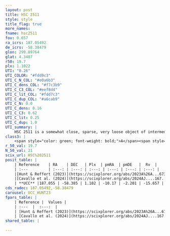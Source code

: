 ```yaml
---
layout: post
title: HSC 2511
style: style
title_flag: true
more_names: 
fname: hsc2511
fov: 0.657
ra_icrs: 187.05492
de_icrs: -58.38479
glon: 299.89764
glat: 4.3407
r50: 19.7
plx: 1.1022
UTI: "0.26"
UTI_COLOR: "#fdd9c3"
UTI_C_N_COL: "#e0a6b3"
UTI_C_dens_COL: "#f7c3b9"
UTI_C_C3_COL: "#eef8d4"
UTI_C_lit_COL: "#fdd7c3"
UTI_C_dup_COL: "#a6cab9"
UTI_C_N: 0.0
UTI_C_dens: 0.16
UTI_C_C3: 0.62
UTI_C_lit: 0.25
UTI_C_dup: 1.0
UTI_summary: |
    HSC 2511 is a somewhat close, sparse, very loose object of intermediate C3 quality. It was recently reported in the literature.<br><br><span style="color: #99180f; font-weight: bold;">Warning: </span>contains less than 25 stars with <i>P>0.5</i> estimated.
class3: |
    <span style="color: green; font-weight: bold;">A</span><span style="color: red; font-weight: bold;">C</span>
r_50_val: 19.7
N_50_val: 21
scix_url: HSC%202511
posit_table: |
    | Reference    | RA    | DEC   | Plx  | pmRA  | pmDE   |  Rv  |
    | :---         | :---: | :---: | :---: | :---: | :---: | :---: |
    |[Hunt & Reffert (2023)](https://scixplorer.org/abs/2023A%26A...673A.114H) | 186.827 | -58.34 | 1.105 | -10.233 | -2.229 | -11.078 |
    |[Cavallo et al. (2024)](https://scixplorer.org/abs/2024AJ....167...12C) | 186.942 | -58.569 | 1.108 | -- | -- | -- |
    | **UCC** |187.055 | -58.385 | 1.102 | -10.17 | -2.201 | -15.657 | 
cds_radec: 187.05492,-58.38479
carousel: UCC_HUNT23
fpars_table: |
    | Reference |  Values |
    | :---  |  :---:  |
    | [Hunt & Reffert (2023)](https://scixplorer.org/abs/2023A%26A...673A.114H) | `AV50=0.203, diffAV50=0.597, MOD50=9.701, logAge50=8.608` |
    | [Cavallo et al. (2024)](https://scixplorer.org/abs/2024AJ....167...12C) | `AV50=0.95, dMod50=9.71, logAge50=8.01, [Fe/H]50=-0.09` |
shared_table: |
    
---
```

